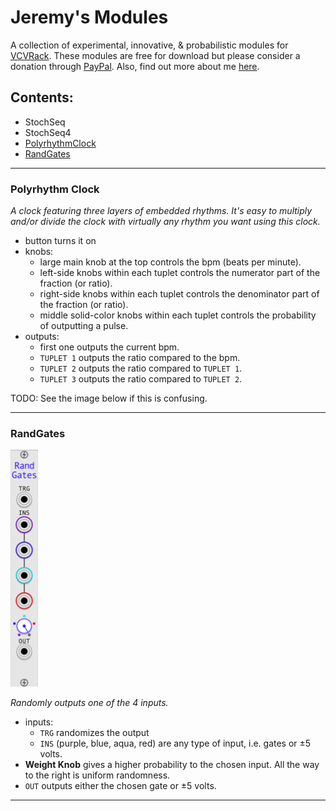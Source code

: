 # Jeremy's Modules

A collection of experimental, innovative, & probabilistic modules for [VCVRack](https://vcvrack.com/). These modules are free for download but please consider a donation through [PayPal](https://www.paypal.com/paypalme/jeremysmuller). Also, find out more about me [here](http://jeremymuller.com/).

## Contents:

* StochSeq
* StochSeq4
* [PolyrhythmClock](#polyrhythm-clock)
* [RandGates](#randgates)

---

### Polyrhythm Clock

*A clock featuring three layers of embedded rhythms. It's easy to multiply and/or divide the clock with virtually any rhythm you want using this clock.*

- button turns it on
- knobs:
  - large main knob at the top controls the bpm (beats per minute).
  - left-side knobs within each tuplet controls the numerator part of the fraction (or ratio).
  - right-side knobs within each tuplet controls the denominator part of the fraction (or ratio).
  - middle solid-color knobs within each tuplet controls the probability of outputting a pulse.
- outputs:
  - first one outputs the current bpm.
  - `TUPLET 1` outputs the ratio compared to the bpm.
  - `TUPLET 2` outputs the ratio compared to `TUPLET 1`.
  - `TUPLET 3` outputs the ratio compared to `TUPLET 2`.
  
TODO: See the image below if this is confusing.

---
### RandGates

![RandGates](/docs/RandGates.png)

*Randomly outputs one of the 4 inputs.*

- inputs:
  - `TRG` randomizes the output
  - `INS` (purple, blue, aqua, red) are any type of input, i.e. gates or ±5 volts.
- **Weight Knob** gives a higher probability to the chosen input. All the way to the right is uniform randomness.
- `OUT` outputs either the chosen gate or ±5 volts.

---
